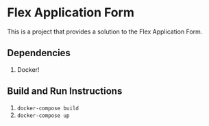 # Flex Application Form
This is a project that provides a solution to the Flex Application Form. 

## Dependencies
1. Docker!

## Build and Run Instructions
1. `docker-compose build` 
2. `docker-compose up` 